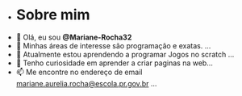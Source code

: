 - # Sobre mim
- 👋 Olá, eu sou **@Mariane-Rocha32**
- 👀 Minhas áreas de interesse são programação e exatas. ...
- 🌱 Atualmente estou aprendendo a programar Jogos no scratch ...
- 💞️ Tenho curiosidade em aprender a criar paginas na web...
- 📫 Me encontre no endereço de email mariane.aurelia.rocha@escola.pr.gov.br ...

<!---
Mariane-Rocha32/Mariane-Rocha32 is a ✨ special ✨ repository because its `README.md` (this file) appears on your GitHub profile.
You can click the Preview link to take a look at your changes.
--->
